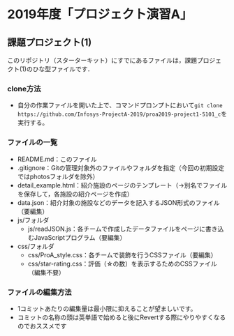 # 2019年度「プロジェクト演習A」
## 課題プロジェクト(1)

このリポジトリ（スターターキット）にすでにあるファイルは，課題プロジェクト(1)のひな型ファイルです．

### clone方法
- 自分の作業ファイルを開いた上で、コマンドプロンプトにおいて``git clone https://github.com/Infosys-ProjectA-2019/proa2019-project1-5101_c``を実行する。
### ファイルの一覧
- README.md：このファイル
- .gitignore：Gitの管理対象外のファイルやフォルダを指定（今回の初期設定ではphotosフォルダを除外）
- detail_example.html：紹介施設のページのテンプレート（→別名でファイルを保存して，各施設の紹介ページを作成）
- data.json：紹介対象の施設などのデータを記入するJSON形式のファイル（要編集）
- js/フォルダ
  - js/readJSON.js：各チームで作成したデータファイルをページに書き込むJavaScriptプログラム（要編集）
- css/フォルダ
  - css/ProA_style.css：各チームで装飾を行うCSSファイル（要編集）
  - css/star-rating.css：評価（☆の数）を表示するためのCSSファイル（編集不要）

### ファイルの編集方法
- 1コミットあたりの編集量は最小限に抑えることが望ましいです。
- コミットの名称の頭は英単語で始めると後にRevertする際にやりやすくなるのでおススメです
